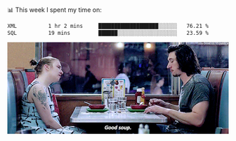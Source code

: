 📊 This week I spent my time on:
<!--START_SECTION:waka-->
```text
XML          1 hr 2 mins     ███████████████████░░░░░░   76.21 % 
SQL          19 mins         ██████░░░░░░░░░░░░░░░░░░░   23.59 % 
```
<!--END_SECTION:waka-->


![](goodSoup.gif)
